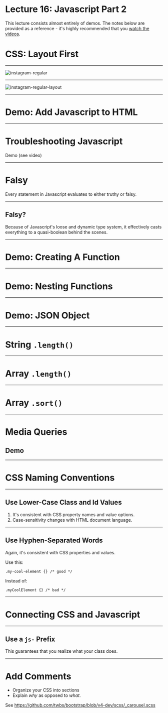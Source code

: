 # Lecture 16: Javascript Part 2

This lecture consists almost entirely of demos. The notes below are provided as a reference - it's highly recommended that you [watch the videos](https://wustl.instructure.com/courses/47213/pages/lecture-16-videos).

# CSS: Layout First

------

![instagram-regular](https://tva1.sinaimg.cn/large/0081Kckwly1gkdyrmijnmj30nj0q8wgm.jpg)

------

![instagram-regular-layout](https://tva1.sinaimg.cn/large/0081Kckwly1gkdyru65c0j30nj0q8tci.jpg)

------

# Demo: Add Javascript to HTML

------

# Troubleshooting Javascript

Demo (see video)

------

# Falsy

Every statement in Javascript evaluates to either truthy or falsy.

------

## Falsy?

Because of Javascript's loose and dynamic type system, it effectively casts everything to a quasi-boolean behind the scenes.

 

------

# Demo: Creating A Function

------

# Demo: Nesting Functions

------

# Demo: JSON Object

------

# String `.length()`

------

# Array `.length()`

------

# Array `.sort()`

------

# Media Queries

## Demo

------

# CSS Naming Conventions

------

## Use Lower-Case Class and Id Values

1. It's consistent with CSS property names and value options.
2. Case-sensitivity changes with HTML document language.

------

## Use Hyphen-Separated Words

Again, it's consistent with CSS properties and values.

Use this:

```
.my-cool-element {} /* good */
```

Instead of:

```
.myCoolElement {} /* bad */
```

------

# Connecting CSS and Javascript

------

## Use a `js-` Prefix

This guarantees that you realize what your class does.

------

# Add Comments

- Organize your CSS into sections
- Explain *why* as opposed to *what*.

See https://github.com/twbs/bootstrap/blob/v4-dev/scss/_carousel.scss